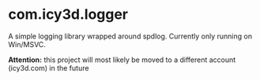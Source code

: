 # com.icy3d.logger
A simple logging library wrapped around spdlog. Currently only running on Win/MSVC.

**Attention:** this project will most likely be moved to a different account (icy3d.com) in the future